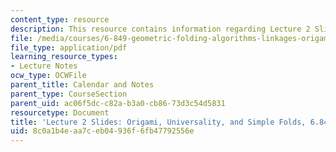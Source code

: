 ```yaml
---
content_type: resource
description: This resource contains information regarding Lecture 2 Slides, Fall 2010.
file: /media/courses/6-849-geometric-folding-algorithms-linkages-origami-polyhedra-fall-2012/8c0a1b4eaa7ceb04936f6fb47792556e_MIT6_849F12_slidesL02.pdf
file_type: application/pdf
learning_resource_types:
- Lecture Notes
ocw_type: OCWFile
parent_title: Calendar and Notes
parent_type: CourseSection
parent_uid: ac06f5dc-c82a-b3a0-cb86-73d3c54d5831
resourcetype: Document
title: 'Lecture 2 Slides: Origami, Universality, and Simple Folds, 6.849 Fall 2010'
uid: 8c0a1b4e-aa7c-eb04-936f-6fb47792556e
---
```

